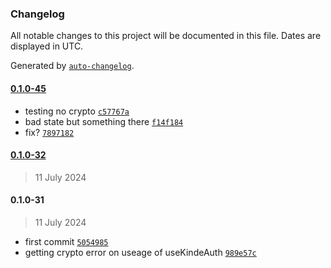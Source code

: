 ### Changelog

All notable changes to this project will be documented in this file. Dates are displayed in UTC.

Generated by [`auto-changelog`](https://github.com/CookPete/auto-changelog).

#### [0.1.0-45](https://github.com/kinde-oss/expo/compare/0.1.0-32...0.1.0-45)

- testing no crypto [`c57767a`](https://github.com/kinde-oss/expo/commit/c57767ac5c0b04129067d4a6869288d768ba8c0b)
- bad state but something there [`f14f184`](https://github.com/kinde-oss/expo/commit/f14f184676c0efdf80faab40c357c42346d60a98)
- fix? [`7897182`](https://github.com/kinde-oss/expo/commit/7897182e6c131401741103abb52c03abde2c7b36)

#### [0.1.0-32](https://github.com/kinde-oss/expo/compare/0.1.0-31...0.1.0-32)

> 11 July 2024

#### 0.1.0-31

> 11 July 2024

- first commit [`5054985`](https://github.com/kinde-oss/expo/commit/5054985ffcde81e7ee568c612b072e9c3425c8c1)
- getting crypto error on useage of useKindeAuth [`989e57c`](https://github.com/kinde-oss/expo/commit/989e57cd2dfc903d15a30f7937380f2d91041a96)
